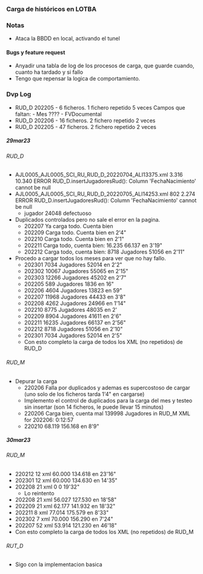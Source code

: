 ### Carga de históricos en LOTBA


### Notas

- Ataca la BBDD en local, activando el tunel

#### Bugs y feature request
- Anyadir una tabla de log de los procesos de carga, que guarde cuando, cuanto ha tardado y si fallo
- Tengo que repensar la logica de comportamiento.

### Dvp Log
- RUD_D 202205 - 6 ficheros. 1 fichero repetido 5 veces
    Campos que faltan:
        - Mes ????
        - FVDocumental
- RUD_D 202206 - 16 ficheros. 2 fichero repetido 2 veces
- RUD_D 202205 - 47 ficheros. 2 fichero repetido 2 veces
##### 29mar23
###### RUD_D
- AJL0005_AJL0005_SCI_RU_RUD_D_20220704_ALI13375.xml	3.316	10.340 	ERROR RUD_D.insertJugadoresRud(): Column 'FechaNacimiento' cannot be null
- AJL0005_AJL0005_SCI_RU_RUD_D_20220705_ALI14253.xml	802	2.274 	ERROR RUD_D.insertJugadoresRud(): Column 'FechaNacimiento' cannot be null
  - jugador 24048 defectuoso
- Duplicados controlados pero no sale el error en la pagina.
  - 202207 Ya carga todo. Cuenta bien
  - 202209 Carga todo. Cuenta bien en 2'4"
  - 202210 Carga todo. Cuenta bien en 2'1"
  - 202211 Carga todo, cuenta bien: 16.235	66.137 en 3'19"
  - 202212 Carga todo, cuenta bien:  8718 Jugadores 51056 en 2'11"
- Procedo a cargar todos los meses para ver que no hay fallo.
  - 202301 7034 Jugadores 52014 en 2'2"
  - 202302 10067 Jugadores 55065 en 2'15"
  - 202303 12266 Jugadores 45202 en 2'7"
  - 202205 589 Jugadores 1836 en 16"
  - 202206 4604 Jugadores 13823 en 59"
  - 202207 11968 Jugadores 44433 en 3'8"
  - 202208 4262 Jugadores 24966 en 1'14"
  - 202210 8775 Jugadores 48035 en 2'
  - 202209 8904 Jugadores 41611 en 2'6"
  - 202211 16235 Jugadores 66137 en 2'56"
  - 202212 8718 Jugadores 51056 en 2'10"
  - 202301 7034 Jugadores 52014 en 2'5"
  - Con esto completo la carga de todos los XML (no repetidos) de RUD_D
###### RUD_M
- Depurar la carga
  - 220206 Falla por duplicados y ademas es supercostoso de cargar (uno solo de los ficheros tarda 1'4" en cargarse)
  - Implemento el control de duplicados para la carga del mes y testeo sin insertar (son 14 ficheros, le puede llevar 15 minutos)
  - 220206 Carga bien, cuenta mal 139998 Jugadores in RUD_M XML for 202206: 0:12:57
  - 220210 68.119	156.168 en 8'9"
##### 30mar23
###### RUD_M
  - 220212 12 xml 60.000    134.618 en 23'16"
  - 202301 12 xml 60.000	134.630 en 14'35"
  - 202208 21 xml 0 0 19'32"
    - Lo reintento
  - 202208 21 xml 56.027	127.530 en 18'58"
  - 202209 21 xml 62.177	141.932 en 18'32"
  - 202211  8 xml 77.014	175.579 en 8'33"
  - 202302  7 xml 70.000	156.290 en 7'24"
  - 202207 52 xml 53.914	121.230 en 46'18"
  - Con esto completo la carga de todos los XML (no repetidos) de RUD_M
###### RUT_D
  - Sigo con la implementacion basica